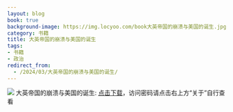 ```yaml
---
layout: blog
book: true
background-image: https://img.locyoo.com/book大英帝国的崩溃与美国的诞生.jpg
category: 书籍
title: 大英帝国的崩溃与美国的诞生
tags:
- 书籍
- 政治
redirect_from:
  - /2024/03/大英帝国的崩溃与美国的诞生/
---
```

![](https://img.locyoo.com/book大英帝国的崩溃与美国的诞生.jpg)
大英帝国的崩溃与美国的诞生: <a name = "ref1" href="https://url18.ctfile.com/f/50983618-1380048928-7184c6?p=3619">点击下载</a>，访问密码请点击右上方“关于”自行查看